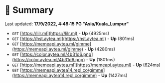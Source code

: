 # 📖 Summary
Last updated: **17/9/2022, 4:48:15 PG "Asia/Kuala_Lumpur"**

- `GET` [https://lilr.ml](https://lilr.ml) - **Up** (4925ms)
- `GET` [https://hst.aytea.ml](https://hst.aytea.ml) - **Up** (801ms)
- `GET` [https://memeapi.aytea.ml/gimme](https://memeapi.aytea.ml/gimme) - **Up** (4280ms)
- `GET` [https://color.aytea.ml/4b31d6.png](https://color.aytea.ml/4b31d6.png) - **Up** (1801ms)
- `GET` [https://memeapi.aytea.ml](https://memeapi.aytea.ml) - **Up** (624ms)
- `GET` [https://memeapi.aytea14.repl.co/gimme](https://memeapi.aytea14.repl.co/gimme) - **Up** (1427ms)
